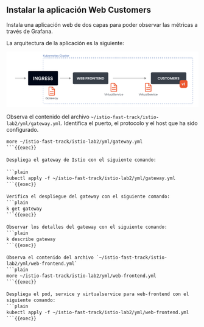 ## Instalar la aplicación Web Customers

Instala una aplicación web de dos capas para poder observar las métricas a través de Grafana.

La arquitectura de la aplicación es la siguiente:

![Customers Wep Application](https://github.com/Ivan-Ferreira-GH/killercoda/blob/main/istio-fast-track/scenario2/web-frontend.png?raw=true "Customers Web Application")

Observa el contenido del archivo `~/istio-fast-track/istio-lab2/yml/gateway.yml`.
Identifica el puerto, el protocolo y el host que ha sido configurado.

```plain
more ~/istio-fast-track/istio-lab2/yml/gateway.yml
```{{exec}}

Despliega el gateway de Istio con el siguiente comando:

```plain
kubectl apply -f ~/istio-fast-track/istio-lab2/yml/gateway.yml
```{{exec}}

Verifica el despliegue del gateway con el siguiente comando:
```plain
k get gateway
```{{exec}}

Observar los detalles del gateway con el siguiente comando:
```plain
k describe gateway
```{{exec}}

Observa el contenido del archivo `~/istio-fast-track/istio-lab2/yml/web-frontend.yml`
```plain
more ~/istio-fast-track/istio-lab2/yml/web-frontend.yml
```{{exec}}

Despliega el pod, service y virtualservice para web-frontend con el siguiente comando:
```plain
kubectl apply -f ~/istio-fast-track/istio-lab2/yml/web-frontend.yml
```{{exec}}
